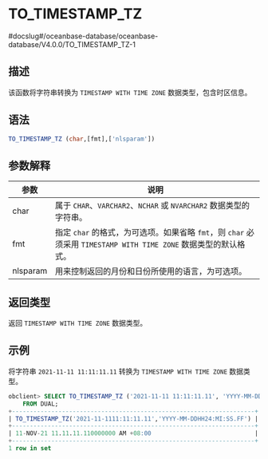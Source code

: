 TO_TIMESTAMP_TZ 
====================================
#docslug#/oceanbase-database/oceanbase-database/V4.0.0/TO_TIMESTAMP_TZ-1


描述 
-----------------------

该函数将字符串转换为 `TIMESTAMP WITH TIME ZONE` 数据类型，包含时区信息。

语法 
-----------------------

```sql
TO_TIMESTAMP_TZ (char,[fmt],['nlsparam'])
```



参数解释 
-------------------------



|  **参数**  |                                      **说明**                                       |
|----------|-----------------------------------------------------------------------------------|
| char     | 属于 `CHAR`、`VARCHAR2`、`NCHAR` 或 `NVARCHAR2` 数据类型的字符串。                              |
| fmt      | 指定 `char` 的格式，为可选项。如果省略 `fmt`，则 `char` 必须采用 `TIMESTAMP WITH TIME ZONE` 数据类型的默认格式。 |
| nlsparam | 用来控制返回的月份和日份所使用的语言，为可选项。                                                          |





返回类型 
-------------------------

返回 `TIMESTAMP WITH TIME ZONE` 数据类型。

示例 
-----------------------

将字符串 `2021-11-11 11:11:11.11` 转换为 `TIMESTAMP WITH TIME ZONE` 数据类型。

```sql
obclient> SELECT TO_TIMESTAMP_TZ ('2021-11-11 11:11:11.11', 'YYYY-MM-DD HH24:MI:SS.FF')
    FROM DUAL;
+--------------------------------------------------------------------+
| TO_TIMESTAMP_TZ('2021-11-1111:11:11.11','YYYY-MM-DDHH24:MI:SS.FF') |
+--------------------------------------------------------------------+
| 11-NOV-21 11.11.11.110000000 AM +08:00                             |
+--------------------------------------------------------------------+
1 row in set
```


